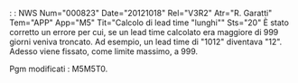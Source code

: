  :  : NWS Num="000823" Date="20121018" Rel="V3R2" Atr="R. Garatti" Tem="APP" App="M5" Tit="Calcolo di lead time "lunghi"" Sts="20"
È stato corretto un errore per cui, se un lead time calcolato era maggiore di 999 giorni veniva troncato. Ad esempio, un lead time di "1012" diventava "12".
Adesso viene fissato, come limite massimo, a 999.

Pgm modificati :  M5M5T0.
